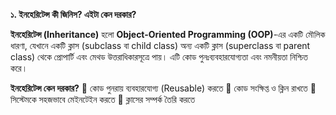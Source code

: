 **১. ইনহেরিটেন্স কী জিনিস? এইটা কেন দরকার?**

**ইনহেরিটেন্স (Inheritance)** হলো **Object-Oriented Programming (OOP)**-এর একটি মৌলিক ধারণা, যেখানে একটি ক্লাস (subclass বা child class) অন্য একটি ক্লাস (superclass বা parent class) থেকে প্রোপার্টি এবং মেথড উত্তরাধিকারসূত্রে পায়। এটি কোড পুনঃব্যবহারযোগ্যতা এবং নমনীয়তা নিশ্চিত করে।


**ইনহেরিটেন্স কেন দরকার?**
🔹 কোড পুনরায় ব্যবহারযোগ্য (Reusable) করতে
🔹 কোড সংক্ষিপ্ত ও ক্লিন রাখতে
🔹 সিস্টেমকে সহজভাবে মেইনটেইন করতে
🔹 ক্লাসের সম্পর্ক তৈরি করতে
